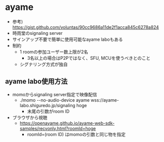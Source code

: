 # ayame

* 参考) https://gist.github.com/voluntas/90cc9686a11de2f1acca845c6278a824
* 時雨堂のsignaling server
* サインアップ不要で簡単に使用可能なayame laboもある
* 制約
  * 1 roomの参加ユーザー数上限が2名
    * 3名以上の場合はP2Pではなく、SFU, MCUを使うべきとのこと
  * シグナリング方式が独自

## ayame labo使用方法

* momoからsignaling server指定で映像配信
  * ./momo --no-audio-device ayame wss://ayame-labo.shiguredo.jp/signaling hoge
    * 末尾の引数がroom ID
* ブラウザから視聴
  * https://openayame.github.io/ayame-web-sdk-samples/recvonly.html?roomId=hoge
    * roomId=(room ID) はmomoの引数と同じ物を指定

